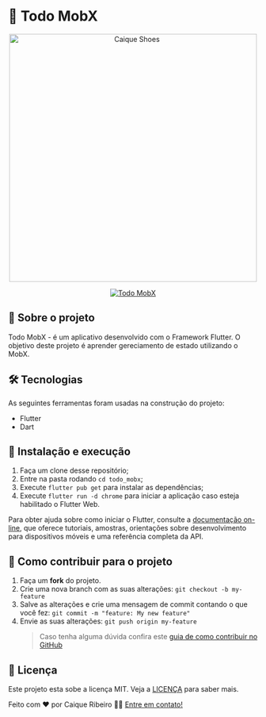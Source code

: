 # 📝 Todo MobX

<p align="center">
  <a href="https://caiquer.github.io/todo_mobx/#/" target="_blank">
    <img alt="Caique Shoes" src="https://s7.gifyu.com/images/NovoGif.gif" height="500">
  </a>
</p>

<p align="center">
  <a href="https://caiquer.github.io/todo_mobx/#/" target="_blank">
    <img alt="Todo MobX" src="https://svgshare.com/i/MKt.svg">
  </a>
</p>

## 📝 Sobre o projeto

Todo MobX - é um aplicativo desenvolvido com o Framework Flutter. O objetivo deste projeto é aprender gereciamento de estado utilizando o MobX.

## 🛠 Tecnologias

As seguintes ferramentas foram usadas na construção do projeto:

- Flutter
- Dart

## 🚀 Instalação e execução

1. Faça um clone desse repositório;
2. Entre na pasta rodando `cd todo_mobx`;
3. Execute `flutter pub get` para instalar as dependências;
4. Execute `flutter run -d chrome` para iniciar a aplicação caso esteja habilitado o Flutter Web.

Para obter ajuda sobre como iniciar o Flutter, consulte a
[documentação on-line](https://flutter.dev/docs), que oferece tutoriais,
amostras, orientações sobre desenvolvimento para dispositivos móveis e uma referência completa da API.

## 🤔 Como contribuir para o projeto

1. Faça um **fork** do projeto.
2. Crie uma nova branch com as suas alterações: `git checkout -b my-feature`
3. Salve as alterações e crie uma mensagem de commit contando o que você fez: `git commit -m "feature: My new feature"`
4. Envie as suas alterações: `git push origin my-feature`
   > Caso tenha alguma dúvida confira este [guia de como contribuir no GitHub](https://github.com/firstcontributions/first-contributions)

## 📝 Licença

Este projeto esta sobe a licença MIT. Veja a [LICENÇA](https://github.com/CaiqueR/todo_mobx/blob/master/LICENSE) para saber mais.

Feito com ❤️ por Caique Ribeiro 👋🏽 [Entre em contato!](https://www.linkedin.com/in/caiquer/)
